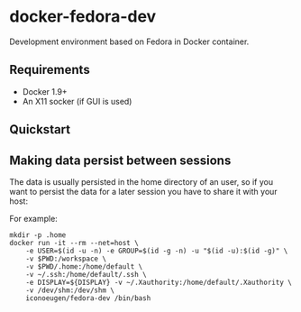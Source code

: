 # docker-fedora-dev

Development environment based on Fedora in Docker container.

## Requirements

* Docker 1.9+
* An X11 socker (if GUI is used)

## Quickstart

## Making data persist between sessions

The data is usually persisted in the home directory of an user, so if you want to persist the data for a later session you have to share it with your host:

For example:
```
mkdir -p .home
docker run -it --rm --net=host \
    -e USER=$(id -u -n) -e GROUP=$(id -g -n) -u "$(id -u):$(id -g)" \
    -v $PWD:/workspace \
    -v $PWD/.home:/home/default \
    -v ~/.ssh:/home/default/.ssh \
    -e DISPLAY=${DISPLAY} -v ~/.Xauthority:/home/default/.Xauthority \
    -v /dev/shm:/dev/shm \
    iconoeugen/fedora-dev /bin/bash
```
